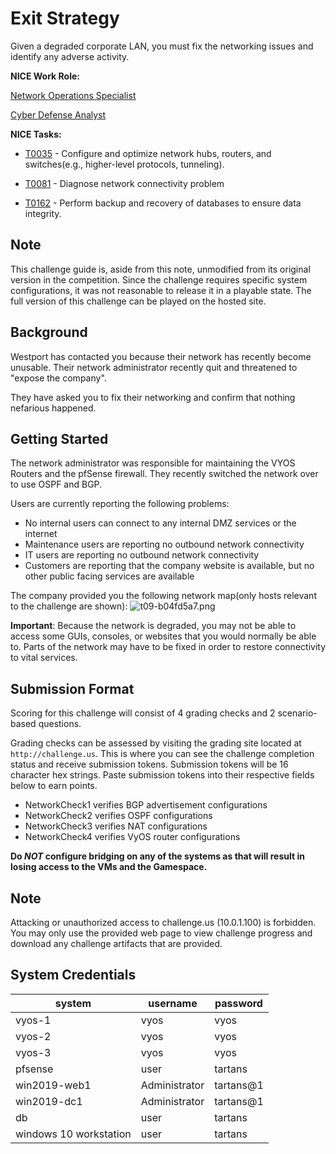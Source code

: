 
# Exit Strategy

  Given a degraded corporate LAN, you must fix the networking issues and identify any adverse activity.


  **NICE Work Role:**

  [Network Operations Specialist](https://niccs.cisa.gov/workforce-development/nice-framework/workroles?name=Network+Operations+Specialist&id=All)

  [Cyber Defense Analyst](https://niccs.us-cert.gov/workforce-development/nice-framework/workroles?name_selective=Cyber+Defense+Analyst&fwid=All)


  **NICE Tasks:**

  - [T0035](https://niccs.cisa.gov/workforce-development/nice-framework/tasks?id=All&description=T0035) - Configure and optimize network hubs, routers, and switches(e.g., higher-level protocols, tunneling).

  - [T0081](https://niccs.cisa.gov/workforce-development/nice-framework/tasks?id=All&description=T0081) - Diagnose network connectivity problem

  - [T0162](https://niccs.cisa.gov/workforce-development/nice-framework/tasks?id=All&description=T0162) - Perform backup and recovery of databases to ensure data integrity. 

## Note

  This challenge guide is, aside from this note, unmodified from its original version in the competition. Since the challenge requires specific system configurations, it was not reasonable to release it in a playable state. The full version of this challenge can be played on the hosted site.

  ## Background

  Westport has contacted you because their network has recently become unusable.  Their network administrator recently quit and threatened to "expose the company". 

  They have asked you to fix their networking and confirm that nothing nefarious happened.


  ## Getting Started
  The network administrator was responsible for maintaining the VYOS Routers and the pfSense firewall.  They recently switched the network over to use OSPF and BGP.

  Users are currently reporting the following problems:

  - No internal users can connect to any internal DMZ services or the internet
  - Maintenance users are reporting no outbound network connectivity
  - IT users are reporting no outbound network connectivity
  - Customers are reporting that the company website is available, but no other public facing services are available

  The company provided you the following network map(only hosts relevant to the challenge are shown):
![t09-b04fd5a7.png](https://topomojo.cyberforce.site/docs/f5009220-84f7-41c7-97af-9dfe4752e09a/Screen_Shot_2021-07-07_at_3.14.44_AM-1469882458.png)

  **Important**: Because the network is degraded, you may not be able to access some GUIs, consoles, or websites that you would normally be able to. Parts of the network may have to be fixed in order to restore connectivity to vital services.


  ## Submission Format

  Scoring for this challenge will consist of 4 grading checks and 2 scenario-based questions.  

  Grading checks can be assessed by visiting the grading site located at `http://challenge.us`. This is where you can see the challenge completion status and receive submission tokens. Submission tokens will be 16 character hex strings. Paste submission tokens into their respective fields below to earn points. 

  - NetworkCheck1 verifies BGP advertisement configurations
  - NetworkCheck2 verifies OSPF configurations
  - NetworkCheck3 verifies NAT configurations
  - NetworkCheck4 verifies VyOS router configurations


**Do *NOT* configure bridging on any of the systems as that will result in losing access to the VMs and the Gamespace.**

## Note
Attacking or unauthorized access to challenge.us (10.0.1.100) is forbidden. You may only use the provided web page to view challenge progress and download any challenge artifacts that are provided.

  ## System Credentials

  | system | username | password |
  |----------|---------|----------|
  | vyos-1 | vyos | vyos |
  | vyos-2 | vyos | vyos |
  | vyos-3 | vyos | vyos |
  | pfsense | user | tartans |
  | win2019-web1 | Administrator | tartans@1 |
  | win2019-dc1 | Administrator | tartans@1 |
  | db | user | tartans |
  | windows 10 workstation | user | tartans |
